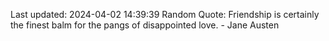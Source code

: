 Last updated: 2024-04-02 14:39:39
Random Quote: Friendship is certainly the finest balm for the pangs of disappointed love. - Jane Austen